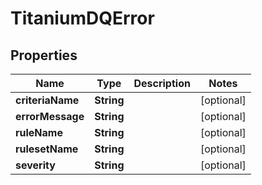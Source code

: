 

# TitaniumDQError


## Properties

| Name | Type | Description | Notes |
|------------ | ------------- | ------------- | -------------|
|**criteriaName** | **String** |  |  [optional] |
|**errorMessage** | **String** |  |  [optional] |
|**ruleName** | **String** |  |  [optional] |
|**rulesetName** | **String** |  |  [optional] |
|**severity** | **String** |  |  [optional] |



